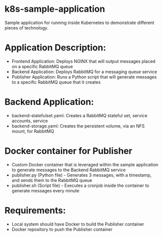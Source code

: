 # k8s-sample-application
Sample application for running inside Kubernetes to demonstrate different pieces of technology.

# Application Description:
- Frontend Application: Deploys  NGINX that will output messages placed on a specific RabbitMQ queue
- Backend Application: Deploys RabbitMQ for a messaging queue service
- Publisher Application: Runs a Python script that will generate messages to a specific RabbitMQ queue that it creates

# Backend Application:
- backend-statefulset.yaml: Creates a RabbitMQ stateful set, service accounts, service
- backend-storage.yaml: Creates the persistent volume, via an NFS mount, for RabbitMQ

# Docker container for Publisher
- Custom Docker container that is leveraged within the sample application to generate messages to the Backend RabbitMQ service
- publisher.py (Python file) - Generates 3 messages, with a timestamp, and sends them to the RabbitMQ queue
- publisher.sh (Script file) - Executes a cronjob inside the container to generate messages every minute

# Requirements:
- Local system should have Docker to build the Publisher container
- Docker repository to push the Publisher container
